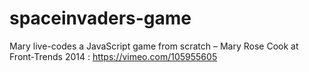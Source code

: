 spaceinvaders-game
==================

Mary live-codes a JavaScript game from scratch – Mary Rose Cook at Front-Trends 2014 : https://vimeo.com/105955605
